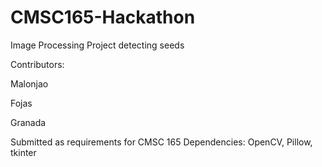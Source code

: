 # CMSC165-Hackathon
Image Processing Project detecting seeds

Contributors:

Malonjao

Fojas

Granada

Submitted as requirements for CMSC 165 
Dependencies:
OpenCV, Pillow, tkinter
